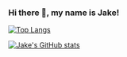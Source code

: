### Hi there 👋, my name is Jake!


[![Top Langs](https://github-readme-stats.vercel.app/api/top-langs/?username=dnovelli1)](https://github.com/anuraghazra/github-readme-stats)



[![Jake's GitHub stats](https://github-readme-stats.vercel.app/api?username=dnovelli1)](https://github.com/dnovelli1)
<!--
**dnovelli1/dnovelli1** is a ✨ _special_ ✨ repository because its `README.md` (this file) appears on your GitHub profile.

Here are some ideas to get you started:

- 🔭 I’m currently working on ...
- 🌱 I’m currently learning ...
- 👯 I’m looking to collaborate on ...
- 🤔 I’m looking for help with ...
- 💬 Ask me about ...
- 📫 How to reach me: ...
- 😄 Pronouns: ...
- ⚡ Fun fact: ...
-->
